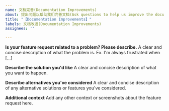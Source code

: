 ```yaml
---
name: 文档完善(Documentation Improvements)
about: 提出问题以帮助我们完善文档(Ask questions to help us improve the documentation)
title: "【Documentation Improvements】"
labels: 文档改进(Documentation Improvements)
assignees: ''

---
```


**Is your feature request related to a problem? Please describe.**
A clear and concise description of what the problem is. Ex. I'm always frustrated when [...]

**Describe the solution you'd like**
A clear and concise description of what you want to happen.

**Describe alternatives you've considered**
A clear and concise description of any alternative solutions or features you've considered.

**Additional context**
Add any other context or screenshots about the feature request here.
